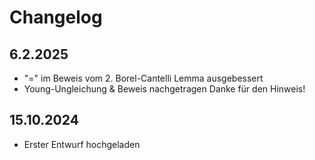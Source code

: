 # Changelog

## 6.2.2025

- "=" im Beweis vom 2. Borel-Cantelli Lemma ausgebessert
- Young-Ungleichung & Beweis nachgetragen
Danke für den Hinweis!

## 15.10.2024

- Erster Entwurf hochgeladen
